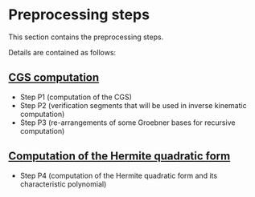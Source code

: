 # Preprocessing steps

This section contains the preprocessing steps.

Details are contained as follows:

## [CGS computation](./cgs/)
- Step P1 (computation of the CGS)
- Step P2 (verification segments that will be used in inverse kinematic computation)
- Step P3 (re-arrangements of some Groebner bases for recursive computation)

## [Computation of the Hermite quadratic form](./hermite/)
- Step P4 (computation of the Hermite quadratic form and its characteristic polynomial)
